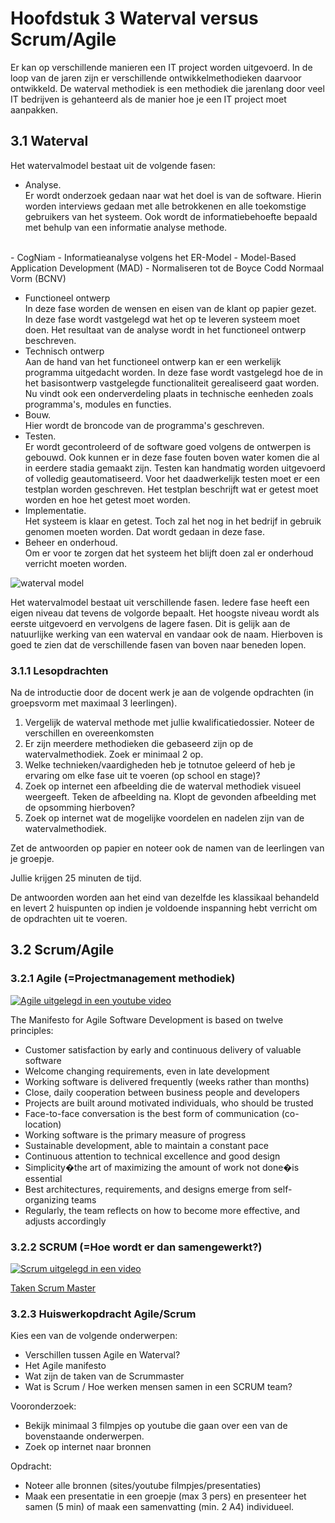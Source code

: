 # Hoofdstuk 3 Waterval versus Scrum/Agile

Er kan op verschillende manieren een IT project worden uitgevoerd. In de loop van de jaren zijn er verschillende ontwikkelmethodieken daarvoor ontwikkeld.
De waterval methodiek is een methodiek die jarenlang door veel IT bedrijven is gehanteerd als de manier hoe je een IT project moet aanpakken.
 

## 3.1 Waterval

Het watervalmodel bestaat uit de volgende fasen:
- Analyse. <br>Er wordt onderzoek gedaan naar wat het doel is van de software. Hierin worden interviews gedaan met alle betrokkenen en alle toekomstige gebruikers van het systeem. Ook wordt de informatiebehoefte bepaald met behulp van een informatie analyse methode.
 <br> 
    - CogNiam
    - Informatieanalyse volgens het ER-Model
    - Model-Based Application Development (MAD)
    - Normaliseren tot de Boyce Codd Normaal Vorm (BCNV)
    
- Functioneel ontwerp <br> In deze fase worden de wensen en eisen van de klant op papier gezet. In deze fase wordt vastgelegd wat het op te leveren systeem moet doen. Het resultaat van de analyse wordt in het functioneel ontwerp beschreven.
- Technisch ontwerp<br> Aan de hand van het functioneel ontwerp kan er een werkelijk programma uitgedacht worden. In deze fase wordt vastgelegd hoe de in het basisontwerp vastgelegde functionaliteit gerealiseerd gaat worden. Nu vindt ook een onderverdeling plaats in technische eenheden zoals programma's, modules en functies.
- Bouw. <br>Hier wordt de broncode van de programma's geschreven.
- Testen. <br>Er wordt gecontroleerd of de software goed volgens de ontwerpen is gebouwd. Ook kunnen er in deze fase fouten boven water komen die al in eerdere stadia gemaakt zijn. Testen kan handmatig worden uitgevoerd of volledig geautomatiseerd. Voor het daadwerkelijk testen moet er een testplan worden geschreven. Het testplan beschrijft wat er getest moet worden en hoe het getest moet worden.
- Implementatie.<br> Het systeem is klaar en getest. Toch zal het nog in het bedrijf in gebruik genomen moeten worden. Dat wordt gedaan in deze fase.
- Beheer en onderhoud. <br>Om er voor te zorgen dat het systeem het blijft doen zal er onderhoud verricht moeten worden.

<img src="https://elo.kw1c.nl/CMS/Studie/811%20ICT-Academie/811%20VakkenInhoud/%5BB.06%20BEH%5D%20Onderhoud%20en%20beheer/Productie/04.%20Aanvullend/400px-Watervalmodel.jpg" alt="waterval model" title="schema waterval model">

Het watervalmodel bestaat uit verschillende fasen. Iedere fase heeft een eigen niveau dat tevens de volgorde bepaalt. Het hoogste niveau wordt als eerste uitgevoerd en vervolgens de lagere fasen. Dit is gelijk aan de natuurlijke werking van een waterval en vandaar ook de naam. Hierboven is goed te zien dat de verschillende fasen van boven naar beneden lopen.

### 3.1.1 Lesopdrachten

Na de introductie door de docent werk je aan de volgende opdrachten (in groepsvorm met maximaal 3 leerlingen). 

  1. Vergelijk de waterval methode met jullie kwalificatiedossier. Noteer de verschillen en overeenkomsten
  2. Er zijn meerdere methodieken die gebaseerd zijn op de watervalmethodiek. Zoek er minimaal 2 op.
  3. Welke technieken/vaardigheden heb je totnutoe geleerd of heb je ervaring om elke fase uit te voeren (op school en stage)?
  4. Zoek op internet een afbeelding die de waterval methodiek visueel weergeeft. Teken de afbeelding na. Klopt de gevonden afbeelding met de opsomming hierboven?
  5. Zoek op internet wat de mogelijke voordelen en nadelen zijn van de watervalmethodiek.

Zet de antwoorden op papier en noteer ook de namen van de leerlingen van je groepje. 

Jullie krijgen 25 minuten de tijd.

De antwoorden worden aan het eind van dezelfde les klassikaal behandeld en levert 2 huispunten op indien je voldoende inspanning hebt verricht om de opdrachten uit te voeren.

## 3.2 Scrum/Agile


### 3.2.1 Agile (=Projectmanagement methodiek)

[![Agile uitgelegd in een youtube video](http://img.youtube.com/vi/DvBKevrItcc/0.jpg)](http://www.youtube.com/watch?v=DvBKevrItcc)

The Manifesto for Agile Software Development is based on twelve principles:
- Customer satisfaction by early and continuous delivery of valuable software
- Welcome changing requirements, even in late development
- Working software is delivered frequently (weeks rather than months)
- Close, daily cooperation between business people and developers
- Projects are built around motivated individuals, who should be trusted
- Face-to-face conversation is the best form of communication (co-location)
- Working software is the primary measure of progress
- Sustainable development, able to maintain a constant pace
- Continuous attention to technical excellence and good design
- Simplicity�the art of maximizing the amount of work not done�is essential
- Best architectures, requirements, and designs emerge from self-organizing teams
- Regularly, the team reflects on how to become more effective, and adjusts accordingly


### 3.2.2 SCRUM (=Hoe wordt er dan samengewerkt?)


[![Scrum uitgelegd in een video](http://img.youtube.com/vi/WxiuE-1ujCM/0.jpg)](http://www.youtube.com/watch?v=WxiuE-1ujCM)

[Taken Scrum Master](https://elo.kw1c.nl/Pages/ViewMP4.aspx?cpsysid=b1fee9a0-96f4-4203-8d74-35a3a83b1fc9)


### 3.2.3 Huiswerkopdracht Agile/Scrum

Kies een van de volgende onderwerpen:
- Verschillen tussen Agile en Waterval? 
- Het Agile manifesto
- Wat zijn de taken van de Scrummaster
- Wat is Scrum / Hoe werken mensen samen in een SCRUM team?

Vooronderzoek:
- Bekijk minimaal 3 filmpjes op youtube die gaan over een van de bovenstaande onderwerpen.
- Zoek op internet naar bronnen

Opdracht:
- Noteer alle bronnen (sites/youtube filmpjes/presentaties)
- Maak een presentatie in een groepje (max 3 pers) en presenteer het samen (5 min) of maak een samenvatting (min. 2 A4) individueel.
